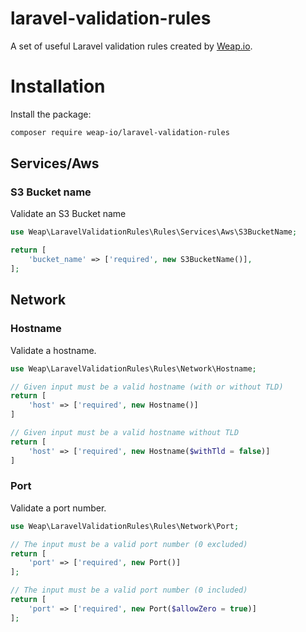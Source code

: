 # laravel-validation-rules
A set of useful Laravel validation rules created by [Weap.io](https://weap.io).


# Installation
Install the package:
```bash
composer require weap-io/laravel-validation-rules
```

## Services/Aws
### S3 Bucket name
Validate an S3 Bucket name
```php
use Weap\LaravelValidationRules\Rules\Services\Aws\S3BucketName;

return [
    'bucket_name' => ['required', new S3BucketName()],
];
```

## Network
### Hostname
Validate a hostname.
```php
use Weap\LaravelValidationRules\Rules\Network\Hostname;

// Given input must be a valid hostname (with or without TLD)
return [
    'host' => ['required', new Hostname()]
]

// Given input must be a valid hostname without TLD
return [
    'host' => ['required', new Hostname($withTld = false)]
]
```

### Port
Validate a port number.
```php
use Weap\LaravelValidationRules\Rules\Network\Port;

// The input must be a valid port number (0 excluded)
return [
    'port' => ['required', new Port()]
];

// The input must be a valid port number (0 included)
return [
    'port' => ['required', new Port($allowZero = true)]
];
```